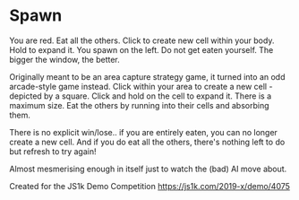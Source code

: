 # Spawn

You are red. Eat all the others. Click to create new cell within your body. Hold to expand it. You spawn on the left. Do not get eaten yourself. The bigger the window, the better.

Originally meant to be an area capture strategy game, it turned into an odd arcade-style game instead.
Click within your area to create a new cell - depicted by a square.
Click and hold on the cell to expand it. There is a maximum size.
Eat the others by running into their cells and absorbing them.

There is no explicit win/lose.. if you are entirely eaten, you can no longer create a new cell. And if you do eat all the others, there's nothing left to do but refresh to try again!

Almost mesmerising enough in itself just to watch the (bad) AI move about.

Created for the JS1k Demo Competition
https://js1k.com/2019-x/demo/4075 
